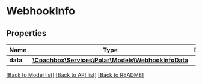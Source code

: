 # WebhookInfo

## Properties
Name | Type | Description | Notes
------------ | ------------- | ------------- | -------------
**data** | [**\Coachbox\Services\Polar\Models\WebhookInfoData**](WebhookInfoData.md) |  | [optional] 

[[Back to Model list]](../README.md#documentation-for-models) [[Back to API list]](../README.md#documentation-for-api-endpoints) [[Back to README]](../README.md)

